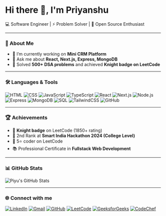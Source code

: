 # Hi there 👋, I'm Priyanshu 

💻 Software Engineer | ⚡ Problem Solver | 🌱 Open Source Enthusiast  

---

### 🚀 About Me
- 🔭 I’m currently working on **Mini CRM Platform**
- 💬 Ask me about **React, Next.js, Express, MongoDB**
- 🎯 Solved **500+ DSA problems** and achieved **Knight badge on LeetCode**

---

### 🛠️ Languages & Tools
![HTML](https://img.shields.io/badge/-HTML-orange?logo=html5&logoColor=white)
![CSS](https://img.shields.io/badge/-CSS-blue?logo=css3&logoColor=white)
![JavaScript](https://img.shields.io/badge/-JavaScript-yellow?logo=javascript&logoColor=white)
![TypeScript](https://img.shields.io/badge/-TypeScript-blue?logo=typescript&logoColor=white)
![React](https://img.shields.io/badge/-React-61DAFB?logo=react&logoColor=black)
![Next.js](https://img.shields.io/badge/-Next.js-black?logo=next.js)
![Node.js](https://img.shields.io/badge/-Node.js-green?logo=node.js&logoColor=white)
![Express](https://img.shields.io/badge/-Express-black?logo=express&logoColor=white)
![MongoDB](https://img.shields.io/badge/-MongoDB-darkgreen?logo=mongodb&logoColor=white)
![SQL](https://img.shields.io/badge/-SQL-lightgrey?logo=sqlite&logoColor=black)
![TailwindCSS](https://img.shields.io/badge/-TailwindCSS-38B2AC?logo=tailwind-css&logoColor=white)
![GitHub](https://img.shields.io/badge/-GitHub-black?logo=github&logoColor=white)

---

### 🏆 Achievements
- 🌟 **Knight badge** on LeetCode (1850+ rating)  
- 🥈 2nd Rank at **Smart India Hackathon 2024 (College Level)**  
- 🏅 5⭐ coder on LeetCode  
- 📚 Professional Certificate in **Fullstack Web Development**  

---

### 📊 GitHub Stats
![Piyu's GitHub Stats](https://github-readme-stats-two-rho-74.vercel.app/api?username=PriyanshuPandey92&show_icons=true&include_all_commits=true&show_private=true&hide_border=true&theme=radical)

---

### 🌐 Connect with me
[![LinkedIn](https://img.shields.io/badge/LinkedIn-blue?logo=linkedin&logoColor=white)](https://www.linkedin.com/in/priyanshu-pandey-934827184/)
[![Gmail](https://img.shields.io/badge/Gmail-red?logo=gmail&logoColor=white)](mailto:priyanshupandey92@gmail.com)
[![GitHub](https://img.shields.io/badge/GitHub-black?logo=github&logoColor=white)](https://github.com/PriyanshuPandey92)
[![LeetCode](https://img.shields.io/badge/LeetCode-orange?logo=leetcode&logoColor=white)](https://leetcode.com/u/PriyanshuPandey92/)
[![GeeksforGeeks](https://img.shields.io/badge/GFG-green?logo=geeksforgeeks&logoColor=white)](https://www.geeksforgeeks.org/user/priyanshupandey92/)
[![CodeChef](https://img.shields.io/badge/CodeChef-brown?logo=codechef&logoColor=white)](https://www.codechef.com/users/piyu_92)

